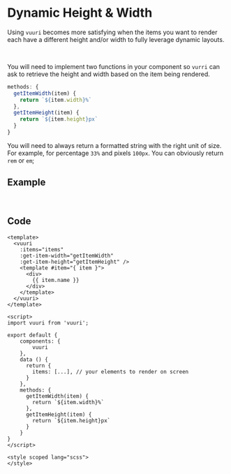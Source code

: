 # Dynamic Height & Width

<p>Using <code>vuuri</code> becomes more satisfying when the items you want to render each have a different height and/or width to fully leverage dynamic layouts.</p>
<br>
<p>You will need to implement two functions in your component so <code>vurri</code> can ask to retrieve the height and width based on the item being rendered.</p>

```js
methods: {
  getItemWidth(item) {
    return `${item.width}%`
  },
  getItemHeight(item) {
    return `${item.height}px`
  }
}
```

You will need to always return a formatted string with the right unit of size. For example, for percentage `33%` and pixels `100px`. You can obviously return `rem` or `em`;

## Example
<br>

<ClientOnly>
  <DynamicHeightDemo />
</ClientOnly>

## Code

```vue
<template>
  <vuuri
    :items="items"
    :get-item-width="getItemWidth"
    :get-item-height="getItemHeight" />
    <template #item="{ item }">
      <div>
        {{ item.name }}
      </div>
    </template>
  </vuuri>
</template>

<script>
import vuuri from 'vuuri';

export default {
    components: {
        vuuri
    },
    data () {
      return {
        items: [...], // your elements to render on screen
      }
    },
    methods: {
      getItemWidth(item) {
        return `${item.width}%`
      },
      getItemHeight(item) {
        return `${item.height}px`
      }
    }
}
</script>

<style scoped lang="scss">
</style>
```